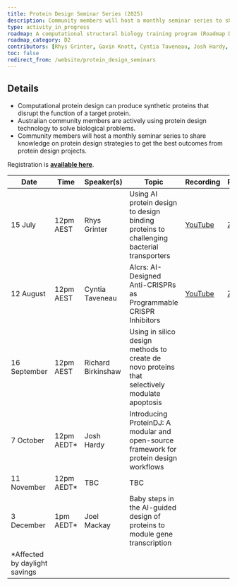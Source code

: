 ```yaml
---
title: Protein Design Seminar Series (2025)
description: Community members will host a monthly seminar series to share knowledge on protein design strategies.
type: activity_in_progress
roadmap: A computational structural biology training program (Roadmap D2)
roadmap_category: D2
contributors: [Rhys Grinter, Gavin Knott, Cyntia Taveneau, Josh Hardy, Joel Mackay, Kate Michie, Johan Gustafsson, Melissa Burke]
toc: false
redirect_from: /website/protein_design_seminars
---
```

<!-- TODO: Add Richard Birkinshaw and Joel Mackay-->

## Details

- Computational protein design can produce synthetic proteins that disrupt the function of a target protein.
- Australian community members are actively using protein design technology to solve biological problems.
- Community members will host a monthly seminar series to share knowledge on protein design strategies to get the best outcomes from protein design projects.

 Registration is **[available here](https://www.eventbrite.com.au/e/webinar-leveraging-deep-learning-to-design-custom-protein-binding-proteins-tickets-1414347163439?aff=oddtdtcreator)**.

| Date          | Time       | Speaker(s)         | Topic | Recording | Presentation |
|---------------|------------|--------------------|-------|-----------|----------|
| 15 July       | 12pm AEST  | Rhys Grinter       | Using AI protein design to design binding proteins to challenging bacterial transporters | [YouTube](https://youtu.be/3Ad2gUjeSL8) | [Zenodo](https://doi.org/10.5281/zenodo.16511653) |
| 12 August     | 12pm AEST  | Cyntia Taveneau    | AIcrs: AI-Designed Anti-CRISPRs as Programmable CRISPR Inhibitors | [YouTube](https://www.youtube.com/watch?v=GSoOfyJUYSA) | [Zenodo](https://zenodo.org/records/17033917) |
| 16 September  | 12pm AEST  | Richard Birkinshaw | Using in silico design methods to create de novo proteins that selectively modulate apoptosis | | |
| 7 October     | 12pm AEDT* | Josh Hardy | Introducing ProteinDJ: A modular and open-source framework for protein design workflows | | |
| 11 November   | 12pm AEDT* | TBC | TBC | | |
| 3 December    | 1pm AEDT*  | Joel Mackay | Baby steps in the AI-guided design of proteins to module gene transcription | | |
| *Affected by daylight savings |